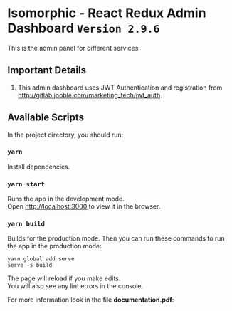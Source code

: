 # Isomorphic - React Redux Admin Dashboard `Version 2.9.6`
This is the admin panel for different services.

## Important Details

1. This admin dashboard uses JWT Authentication and registration
from http://gitlab.jooble.com/marketing_tech/jwt_auth.

## Available Scripts

In the project directory, you should run:

### `yarn`

Install dependencies.

### `yarn start`

Runs the app in the development mode.<br />
Open [http://localhost:3000](http://localhost:3000) to view it in the browser.

### `yarn build`

Builds for the production mode.
Then you can run these commands to run the app in the production mode:
```
yarn global add serve
serve -s build
```

The page will reload if you make edits.<br />
You will also see any lint errors in the console.

For more information look in the file **documentation.pdf**: 
